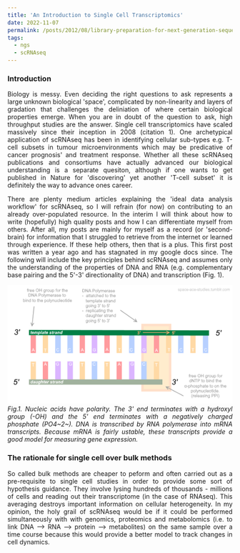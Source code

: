 ```yaml
---
title: 'An Introduction to Single Cell Transcriptomics'
date: 2022-11-07
permalink: /posts/2012/08/library-preparation-for-next-generation-sequencing/
tags:
  - ngs
  - scRNAseq
---
```

<style> body {text-align: justify} </style>

### Introduction
Biology is messy. Even deciding the right questions to ask represents a large unknown biological 'space', complicated by non-linearity and layers of gradation that challenges the deliniation of where certain biological properties emerge. When you are in doubt of the question to ask, high throughput studies are the answer. Single cell transcriptomics have scaled massively since their inception in 2008 (citation 1). One archetypical application of scRNAseq has been in identifying cellular sub-types e.g. T-cell subsets in tumour microenvironments which may be predicative of cancer prognosis' and treatment response. Whether all these scRNAseq publications and consortiums have actually advanced our biological understanding is a separate quesiton, although if one wants to get published in Nature for 'discovering' yet another 'T-cell subset' it is definitely the way to advance ones career.


There are plenty medium articles explaining the 'ideal data analysis workflow' for scRNAseq, so I will refrain (for now) on contributing to an already over-populated resource. In the interim I will think about how to write (hopefully) high quality posts and how I can differentiate myself from others. After all, my posts are mainly for myself as a record (or 'second-brain) for information that I struggled to retrieve from the internet or learned through experience. If these help others, then that is a plus. This first post was written a year ago and has stagnated in my google docs since. The following will include the key principles behind scRNAseq and assumes only the understanding of the properties of DNA and RNA (e.g. complementary base pairing and the 5'-3' directionality of DNA) and transcription (Fig. 1).

![nucleic acid properties](/images/nucleic_acid_properties.png)
*Fig.1. Nucleic acids have polarity. The 3' end terminates with a hydroxyl group (-OH) and the 5' end terminates with a negatively charged phosphate (PO4~2~). DNA is transcribed by RNA polymerase into mRNA transcripts. Because mRNA is fairly ustable, these transcripts provide a good model for measuring gene expression.* 

### The rationale for single cell over bulk methods

So called bulk methods are cheaper to peform and often carried out as a pre-requisite to single cell studies in order to provide some sort of hypothesis guidance. They involve lysing hundreds of thousands - millions of cells and reading out their transcriptome (in the case of RNAseq). This averaging destroys important information on cellular heterogeneity. In my opinion, the holy grail of scRNAseq would be if it could be performed simultaneously with with genomics, proteomics and metabolomics (i.e. to link DNA --> RNA --> protein --> metabolites) on the same sample over a time course because this would provide a better model to track changes in cell dynamics. 


